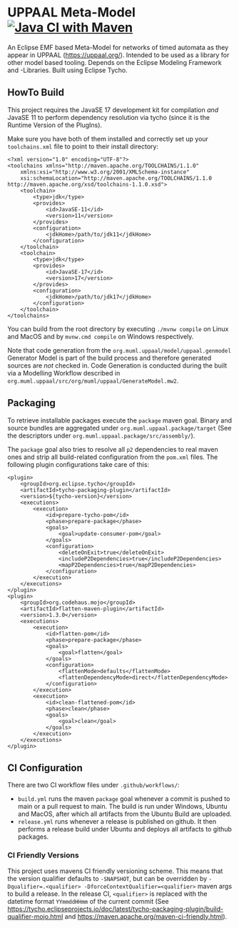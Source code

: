 # UPPAAL Meta-Model [![Java CI with Maven](https://github.com/uppaal-emf/uppaal-meta-model/actions/workflows/build.yml/badge.svg)](https://github.com/uppaal-emf/uppaal-meta-model/actions/workflows/build.yml)
An Eclipse EMF based Meta-Model for networks of timed automata as they appear in UPPAAL (https://uppaal.org/).
Intended to be used as a library for other model based tooling.
Depends on the Eclipse Modeling Framework and -Libraries. Built using Eclipse Tycho.

## HowTo Build
This project requires the JavaSE 17 development kit for compilation *and* JavaSE 11 to perform dependency resolution via tycho (since it is the Runtime Version of the PlugIns).

Make sure you have both of them installed and correctly set up your `toolchains.xml` file
to point to their install directory:
```
<?xml version="1.0" encoding="UTF-8"?>
<toolchains xmlns="http://maven.apache.org/TOOLCHAINS/1.1.0"
	xmlns:xsi="http://www.w3.org/2001/XMLSchema-instance"
	xsi:schemaLocation="http://maven.apache.org/TOOLCHAINS/1.1.0 http://maven.apache.org/xsd/toolchains-1.1.0.xsd">
	<toolchain>
		<type>jdk</type>
		<provides>
			<id>JavaSE-11</id>
			<version>11</version>
		</provides>
		<configuration>
			<jdkHome>/path/to/jdk11</jdkHome>
		</configuration>
	</toolchain>
	<toolchain>
		<type>jdk</type>
		<provides>
			<id>JavaSE-17</id>
			<version>17</version>
		</provides>
		<configuration>
			<jdkHome>/path/to/jdk17</jdkHome>
		</configuration>
	</toolchain>
</toolchains>
```

You can build from the root directory by executing `./mvnw compile` on Linux and
MacOS and by `mvnw.cmd compile` on Windows respectively.

Note that code generation from the `org.muml.uppaal/model/uppaal.genmodel` Generator Model
is part of the build process and therefore generated sources are *not* checked in.
Code Generation is conducted during the built via a Modelling Workflow described in
`org.muml.uppaal/src/org/muml/uppaal/GenerateModel.mw2`. 

## Packaging
To retrieve installable packages execute the `package` maven goal.
Binary and source bundles are aggregated under `org.muml.uppaal.package/target`
(See the descriptors under `org.muml.uppaal.package/src/assembly/`).

The `package` goal also tries to resolve all `p2` dependencies to real maven ones
and strip all build-related configuration from the `pom.xml` files.
The following plugin configurations take care of this:
```
<plugin>
	<groupId>org.eclipse.tycho</groupId>
	<artifactId>tycho-packaging-plugin</artifactId>
	<version>${tycho-version}</version>
	<executions>
		<execution>
			<id>prepare-tycho-pom</id>
			<phase>prepare-package</phase>
			<goals>
				<goal>update-consumer-pom</goal>
			</goals>
			<configuration>
				<deleteOnExit>true</deleteOnExit>
				<includeP2Dependencies>true</includeP2Dependencies>
				<mapP2Dependencies>true</mapP2Dependencies>
			</configuration>
		</execution>
	</executions>
</plugin>
<plugin>
	<groupId>org.codehaus.mojo</groupId>
	<artifactId>flatten-maven-plugin</artifactId>
	<version>1.3.0</version>
	<executions>
		<execution>
			<id>flatten-pom</id>
			<phase>prepare-package</phase>
			<goals>
				<goal>flatten</goal>
			</goals>
			<configuration>
				<flattenMode>defaults</flattenMode>
				<flattenDependencyMode>direct</flattenDependencyMode>
			</configuration>
		</execution>
		<execution>
			<id>clean-flattened-pom</id>
			<phase>clean</phase>
			<goals>
				<goal>clean</goal>
			</goals>
		</execution>
	</executions>
</plugin>
```

## CI Configuration
There are two CI workflow files under `.github/workflows/`:
* `build.yml` runs the maven `package` goal whenever a commit is pushed to main or a pull request to main.
The build is run under Windows, Ubuntu and MacOS, after which all artifacts from the Ubuntu Build are uploaded.
* `release.yml` runs whenever a release is published on github. It then performs a release build under Ubuntu and deploys all artifacts to github packages.

### CI Friendly Versions
This project uses mavens CI friendly versioning scheme. This means that the version qualifier defaults to `-SNAPSHOT`, but can be overridden by `-Dqualifier=.<qualifier> -DforceContextQualifier=<qualifier>` maven args to build a release.
In the release CI, `<qualifier>` is replaced with the datetime format `YYmmddHHmm` of the current commit (See https://tycho.eclipseprojects.io/doc/latest/tycho-packaging-plugin/build-qualifier-mojo.html and https://maven.apache.org/maven-ci-friendly.html).
